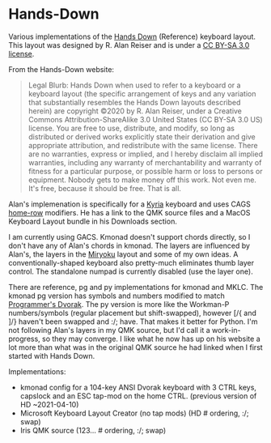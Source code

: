 # Hands-Down
Various implementations of the [Hands
Down](https://sites.google.com/alanreiser.com/handsdown) (Reference) keyboard
layout.  This layout was designed by R. Alan Reiser and is under a [CC BY-SA 3.0 license](https://creativecommons.org/licenses/by-sa/3.0/).

From the Hands-Down website:

> Legal Blurb: Hands Down when used to refer to a keyboard or a keyboard layout (the specific arrangement of keys and any variation that substantially resembles the Hands Down layouts described herein) are copyright ©2020 by R. Alan Reiser, under a Creative Commons Attribution-ShareAlike 3.0 United States (CC BY-SA 3.0 US) license. You are free to use, distribute, and modify, so long as distributed or derived works explicitly state their derivation and give appropriate attribution, and redistribute with the same license. There are no warranties, express or implied, and I hereby disclaim all implied warranties, including any warranty of merchantability and warranty of fitness for a particular purpose, or possible harm or loss to persons or equipment. Nobody gets to make money off this work. Not even me. It's free, because it should be free. That is all.

Alan's implemenation is specifically for a [Kyria](https://splitkb.com/)
keyboard and uses CAGS [home-row](https://precondition.github.io/home-row-mods)
modifiers.  He has a link to the QMK source files and a MacOS Keyboard Layout bundle in his Downloads section.

I am currently using GACS.  Kmonad doesn't support chords directly, so I don't
have any of Alan's chords in kmonad.  The layers are influenced by Alan's, the
layers in the
[Miryoku](https://github.com/manna-harbour/qmk_firmware/blob/miryoku/users/manna-harbour_miryoku/miryoku.org)
layout and some of my own ideas.  A conventionally-shaped keyboard also
pretty-much eliminates thumb layer control.  The standalone numpad is currently
disabled (use the layer one).


There are reference, pg and py implementations for kmonad and MKLC. 
The kmonad pg version has symbols and numbers modified to match [Programmer's Dvorak](https://www.kaufmann.no/roland/dvorak/).  The py version is more like the Workman-P numbers/symbols (regular placement but shift-swapped), however [/{ and ]/} haven't been swapped and :/; have.  That makes it better for Python.
I'm not following Alan's layers in my QMK source, but I'd call it a work-in-progress, so they may converge.  I like what he now has up on his website a lot more than what was in the original QMK source he had linked when I first started with Hands Down.

Implementations:
   * kmonad config for a 104-key ANSI Dvorak keyboard with 3 CTRL keys, capslock and an ESC tap-mod on the home CTRL. (previous version of HD ~2021-04-10)
   * Microsoft Keyboard Layout Creator (no tap mods) (HD # ordering, :/; swap)
   * Iris QMK source (123... # ordering, :/; swap)

